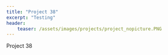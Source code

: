 ```yaml
---
title: "Project 38"
excerpt: "Testing"
header:
    teaser: /assets/images/projects/project_nopicture.PNG
---
```


Project 38